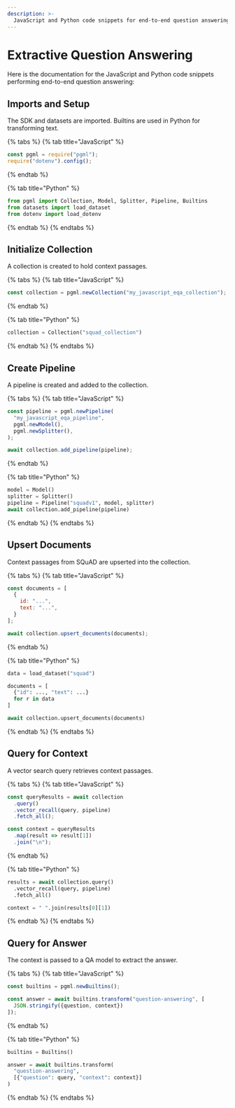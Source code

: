 ```yaml
---
description: >-
  JavaScript and Python code snippets for end-to-end question answering.
---
```

# Extractive Question Answering

Here is the documentation for the JavaScript and Python code snippets performing end-to-end question answering:

## Imports and Setup

The SDK and datasets are imported. Builtins are used in Python for transforming text.

{% tabs %}
{% tab title="JavaScript" %}
```js
const pgml = require("pgml");
require("dotenv").config();
```
{% endtab %}

{% tab title="Python" %}
```python
from pgml import Collection, Model, Splitter, Pipeline, Builtins
from datasets import load_dataset
from dotenv import load_dotenv
```
{% endtab %}
{% endtabs %}

## Initialize Collection

A collection is created to hold context passages.

{% tabs %}
{% tab title="JavaScript" %}
```js
const collection = pgml.newCollection("my_javascript_eqa_collection");
```
{% endtab %}

{% tab title="Python" %}
```python
collection = Collection("squad_collection") 
```
{% endtab %}
{% endtabs %}

## Create Pipeline

A pipeline is created and added to the collection.

{% tabs %}
{% tab title="JavaScript" %}
```js
const pipeline = pgml.newPipeline(
  "my_javascript_eqa_pipeline",
  pgml.newModel(),
  pgml.newSplitter(),
);

await collection.add_pipeline(pipeline);
```
{% endtab %}

{% tab title="Python" %}
```python
model = Model()
splitter = Splitter()
pipeline = Pipeline("squadv1", model, splitter)
await collection.add_pipeline(pipeline)
```
{% endtab %}
{% endtabs %}

## Upsert Documents

Context passages from SQuAD are upserted into the collection.

{% tabs %}
{% tab title="JavaScript" %}
```js
const documents = [
  {
    id: "...",
    text: "...",
  }
];

await collection.upsert_documents(documents);
```
{% endtab %}

{% tab title="Python" %}
```python
data = load_dataset("squad")

documents = [
  {"id": ..., "text": ...} 
  for r in data  
]

await collection.upsert_documents(documents)
```
{% endtab %}
{% endtabs %}

## Query for Context

A vector search query retrieves context passages.

{% tabs %}
{% tab title="JavaScript" %}
```js
const queryResults = await collection
  .query()
  .vector_recall(query, pipeline)
  .fetch_all();

const context = queryResults
  .map(result => result[1])
  .join("\n");
```
{% endtab %}

{% tab title="Python" %}
```python
results = await collection.query()
  .vector_recall(query, pipeline) 
  .fetch_all()

context = " ".join(results[0][1]) 
```
{% endtab %}
{% endtabs %}

## Query for Answer

The context is passed to a QA model to extract the answer.

{% tabs %}
{% tab title="JavaScript" %}
```js
const builtins = pgml.newBuiltins();

const answer = await builtins.transform("question-answering", [
  JSON.stringify({question, context})
]);
```
{% endtab %}

{% tab title="Python" %}
```python
builtins = Builtins()

answer = await builtins.transform(
  "question-answering", 
  [{"question": query, "context": context}]
)
```
{% endtab %}
{% endtabs %}
